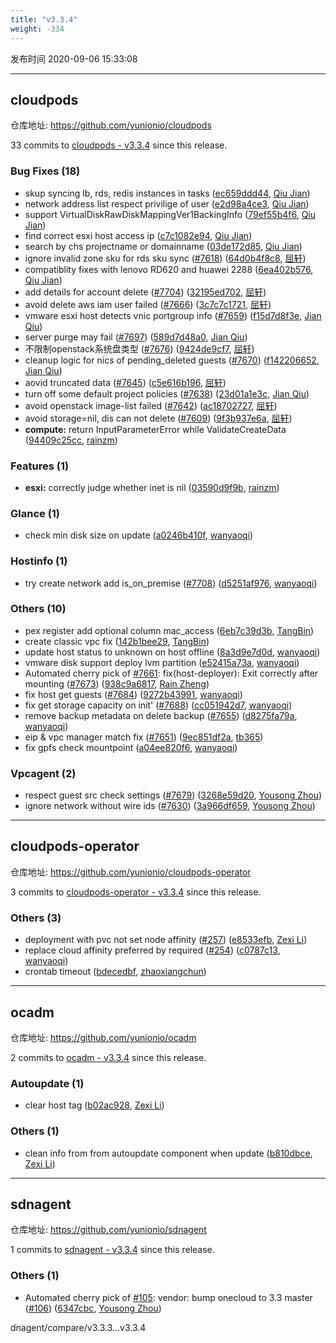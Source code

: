 ```yaml
---
title: "v3.3.4"
weight: -334
---
```


发布时间 2020-09-06 15:33:08

---
## cloudpods

仓库地址: https://github.com/yunionio/cloudpods

33 commits to [cloudpods - v3.3.4] since this release.

### Bug Fixes (18)
- skup syncing lb, rds, redis instances in tasks ([ec659ddd44](https://github.com/yunionio/cloudpods/commit/ec659ddd4437c23f41c365d14230a14555722dea), [Qiu Jian](mailto:qiujian@yunionyun.com))
- network address list respect privilige of user ([e2d98a4ce3](https://github.com/yunionio/cloudpods/commit/e2d98a4ce3370203ad5f0226f144be916bc8b187), [Qiu Jian](mailto:qiujian@yunionyun.com))
- support VirtualDiskRawDiskMappingVer1BackingInfo ([79ef55b4f6](https://github.com/yunionio/cloudpods/commit/79ef55b4f66406b23118230e086be6c352f63043), [Qiu Jian](mailto:qiujian@yunionyun.com))
- find correct esxi host access ip ([c7c1082e94](https://github.com/yunionio/cloudpods/commit/c7c1082e94a525b1825370cb6b02b7c91b9b5aba), [Qiu Jian](mailto:qiujian@yunionyun.com))
- search by chs projectname or domainname ([03de172d85](https://github.com/yunionio/cloudpods/commit/03de172d85800d003eedbc1147c0d9ba2daf4c7b), [Qiu Jian](mailto:qiujian@yunionyun.com))
- ignore invalid zone sku for rds sku sync ([#7618](https://github.com/yunionio/cloudpods/issues/7618)) ([64d0b4f8c8](https://github.com/yunionio/cloudpods/commit/64d0b4f8c880e9532add675b0707d4dc5c6a6e04), [屈轩](mailto:qu_xuan@icloud.com))
- compatiblity fixes with lenovo RD620 and huawei 2288 ([6ea402b576](https://github.com/yunionio/cloudpods/commit/6ea402b576d03840fc59cd5740b5865fe829d85f), [Qiu Jian](mailto:qiujian@yunionyun.com))
- add details for account delete ([#7704](https://github.com/yunionio/cloudpods/issues/7704)) ([32195ed702](https://github.com/yunionio/cloudpods/commit/32195ed7026c5621df6c3b0bff0d74e3faf4ae69), [屈轩](mailto:qu_xuan@icloud.com))
- avoid delete aws iam user failed ([#7666](https://github.com/yunionio/cloudpods/issues/7666)) ([3c7c7c1721](https://github.com/yunionio/cloudpods/commit/3c7c7c17215c4798275bc540e7c831aeeff7715b), [屈轩](mailto:qu_xuan@icloud.com))
- vmware esxi host detects vnic portgroup info ([#7659](https://github.com/yunionio/cloudpods/issues/7659)) ([f15d7d8f3e](https://github.com/yunionio/cloudpods/commit/f15d7d8f3e2a838b3df5d619798d5f37fd1d807c), [Jian Qiu](mailto:swordqiu@gmail.com))
- server purge may fail ([#7697](https://github.com/yunionio/cloudpods/issues/7697)) ([589d7d48a0](https://github.com/yunionio/cloudpods/commit/589d7d48a0cae93e7c05562876f9f934e1fc153d), [Jian Qiu](mailto:swordqiu@gmail.com))
- 不限制openstack系统盘类型 ([#7676](https://github.com/yunionio/cloudpods/issues/7676)) ([9424de9cf7](https://github.com/yunionio/cloudpods/commit/9424de9cf7c983539054ea3189e86bc7384789df), [屈轩](mailto:qu_xuan@icloud.com))
- cleanup logic for nics of pending_deleted guests ([#7670](https://github.com/yunionio/cloudpods/issues/7670)) ([f142206652](https://github.com/yunionio/cloudpods/commit/f1422066526193defdff3b39c80f38fc8b0c5f76), [Jian Qiu](mailto:swordqiu@gmail.com))
- aovid truncated data ([#7645](https://github.com/yunionio/cloudpods/issues/7645)) ([c5e616b196](https://github.com/yunionio/cloudpods/commit/c5e616b196e67633c98c501dd34121457304a656), [屈轩](mailto:qu_xuan@icloud.com))
- turn off some default project policies ([#7638](https://github.com/yunionio/cloudpods/issues/7638)) ([23d01a1e3c](https://github.com/yunionio/cloudpods/commit/23d01a1e3c019bf9de1386957df71cb26db3b938), [Jian Qiu](mailto:swordqiu@gmail.com))
- avoid openstack image-list failed ([#7642](https://github.com/yunionio/cloudpods/issues/7642)) ([ac18702727](https://github.com/yunionio/cloudpods/commit/ac18702727d5a7008082db76d819257270cf09c9), [屈轩](mailto:qu_xuan@icloud.com))
- avoid storage=nil, dis can not delete ([#7609](https://github.com/yunionio/cloudpods/issues/7609)) ([9f3b937e6a](https://github.com/yunionio/cloudpods/commit/9f3b937e6aaa47f4eb1fc5b3cb1363a2cdb77ccf), [屈轩](mailto:qu_xuan@icloud.com))
- **compute:** return InputParameterError while ValidateCreateData ([94409c25cc](https://github.com/yunionio/cloudpods/commit/94409c25cc41efdb7405737367dbe9a609eda1c9), [rainzm](mailto:mjoycarry@gmail.com))

### Features (1)
- **esxi:** correctly judge whether inet is nil ([03590d9f9b](https://github.com/yunionio/cloudpods/commit/03590d9f9b4bc33e66ff02bb14a79ba6fb3064f0), [rainzm](mailto:mjoycarry@gmail.com))

### Glance (1)
- check min disk size on update ([a0246b410f](https://github.com/yunionio/cloudpods/commit/a0246b410fae94a0de7adfc5d52c702bd5fb125b), [wanyaoqi](mailto:wanyaoqi@yunionyun.com))

### Hostinfo (1)
- try create network add is_on_premise ([#7708](https://github.com/yunionio/cloudpods/issues/7708)) ([d5251af976](https://github.com/yunionio/cloudpods/commit/d5251af976b8df5a0f5bffd7c102f0a9c11fecf7), [wanyaoqi](mailto:wanyaoqi@yunionyun.com))

### Others (10)
- pex register add optional column mac_access ([6eb7c39d3b](https://github.com/yunionio/cloudpods/commit/6eb7c39d3ba059777a4234bdc022f2a117221213), [TangBin](mailto:tangbin@yunion.cn))
- create classic vpc fix ([142b1bee29](https://github.com/yunionio/cloudpods/commit/142b1bee295420e06568266aca9cdb8bf6d89b74), [TangBin](mailto:tangbin@yunion.cn))
- update host status to unknown on host offline ([8a3d9e7d0d](https://github.com/yunionio/cloudpods/commit/8a3d9e7d0d29181a1828235175a11d0ba930d24c), [wanyaoqi](mailto:wanyaoqi@yunionyun.com))
- vmware disk support deploy lvm partition ([e52415a73a](https://github.com/yunionio/cloudpods/commit/e52415a73aa17d4880ff89f5941947d037e8a5fa), [wanyaoqi](mailto:wanyaoqi@yunionyun.com))
- Automated cherry pick of [#7661](https://github.com/yunionio/cloudpods/issues/7661): fix(host-deployer): Exit correctly after mounting ([#7673](https://github.com/yunionio/cloudpods/issues/7673)) ([938c9a6817](https://github.com/yunionio/cloudpods/commit/938c9a681794e19f1fc58a620f30e222dd1413d0), [Rain Zheng](mailto:mjoycarry@gmail.com))
- fix host get guests ([#7684](https://github.com/yunionio/cloudpods/issues/7684)) ([9272b43991](https://github.com/yunionio/cloudpods/commit/9272b43991be923f0432261c6028dc0ea562061d), [wanyaoqi](mailto:wanyaoqi@yunionyun.com))
- fix get storage capacity on init' ([#7688](https://github.com/yunionio/cloudpods/issues/7688)) ([cc051942d7](https://github.com/yunionio/cloudpods/commit/cc051942d7bc2aee4f1fa3a4c37183b83d09e1bf), [wanyaoqi](mailto:wanyaoqi@yunionyun.com))
- remove backup metadata on delete backup ([#7655](https://github.com/yunionio/cloudpods/issues/7655)) ([d8275fa79a](https://github.com/yunionio/cloudpods/commit/d8275fa79a317e6ed9772c3baa1f9d7a0db36771), [wanyaoqi](mailto:wanyaoqi@yunionyun.com))
- eip & vpc manager match fix ([#7651](https://github.com/yunionio/cloudpods/issues/7651)) ([9ec851df2a](https://github.com/yunionio/cloudpods/commit/9ec851df2a8b09601e40569220dd125c0618906e), [tb365](mailto:41716617+tb365@users.noreply.github.com))
- fix gpfs check mountpoint ([a04ee820f6](https://github.com/yunionio/cloudpods/commit/a04ee820f66f42376719f45c27c5519e6b1f3bfd), [wanyaoqi](mailto:wanyaoqi@yunionyun.com))

### Vpcagent (2)
- respect guest src check settings ([#7679](https://github.com/yunionio/cloudpods/issues/7679)) ([3268e59d20](https://github.com/yunionio/cloudpods/commit/3268e59d20bfcc003926a0fdd7d3fe3ca6de6982), [Yousong Zhou](mailto:yszhou4tech@gmail.com))
- ignore network without wire ids ([#7630](https://github.com/yunionio/cloudpods/issues/7630)) ([3a966df659](https://github.com/yunionio/cloudpods/commit/3a966df6597d2ecf1aa689af1cc36c721c4d76f0), [Yousong Zhou](mailto:yszhou4tech@gmail.com))

[cloudpods - v3.3.4]: https://github.com/yunionio/cloudpods/compare/v3.3.3...v3.3.4
---
## cloudpods-operator

仓库地址: https://github.com/yunionio/cloudpods-operator

3 commits to [cloudpods-operator - v3.3.4] since this release.

### Others (3)
- deployment with pvc not set node affinity ([#257](https://github.com/yunionio/cloudpods-operator/issues/257)) ([e8533efb](https://github.com/yunionio/cloudpods-operator/commit/e8533efb51b0ba67eac70de8a0ec17fbe1ae9f22), [Zexi Li](mailto:zexi.li@qq.com))
- replace cloud affinity preferred by required ([#254](https://github.com/yunionio/cloudpods-operator/issues/254)) ([c0787c13](https://github.com/yunionio/cloudpods-operator/commit/c0787c1315cd2e9b660c7d74f3aadd449bc8bd72), [wanyaoqi](mailto:wanyaoqi@yunionyun.com))
- crontab timeout ([bdecedbf](https://github.com/yunionio/cloudpods-operator/commit/bdecedbf7fa16b75dcf65c8d343aa86bdef16db1), [zhaoxiangchun](mailto:1422928955@qq.com))

[cloudpods-operator - v3.3.4]: https://github.com/yunionio/cloudpods-operator/compare/v3.3.3...v3.3.4
---
## ocadm

仓库地址: https://github.com/yunionio/ocadm

2 commits to [ocadm - v3.3.4] since this release.

### Autoupdate (1)
- clear host tag ([b02ac928](https://github.com/yunionio/ocadm/commit/b02ac92816b5e8348fc86e38c010855a32665fd0), [Zexi Li](mailto:zexi.li@qq.com))

### Others (1)
- clean info from from autoupdate component when update ([b810dbce](https://github.com/yunionio/ocadm/commit/b810dbce82f0b2a9790cd0171fc480b6a1777f97), [Zexi Li](mailto:zexi.li@qq.com))

[ocadm - v3.3.4]: https://github.com/yunionio/ocadm/compare/v3.3.3...v3.3.4
---
## sdnagent

仓库地址: https://github.com/yunionio/sdnagent

1 commits to [sdnagent - v3.3.4] since this release.

### Others (1)
- Automated cherry pick of [#105](https://github.com/yunionio/sdnagen/issues/105): vendor: bump onecloud to 3.3 master ([#106](https://github.com/yunionio/sdnagen/issues/106)) ([6347cbc](https://github.com/yunionio/sdnagen/commit/6347cbc0124ce0ec6dd8b9832978c2bab4f9c54f), [Yousong Zhou](mailto:yszhou4tech@gmail.com))

[sdnagent - v3.3.4]: https://github.com/yunionio/sdnagent/compare/v3.3.3...v3.3.4
dnagent/compare/v3.3.3...v3.3.4
